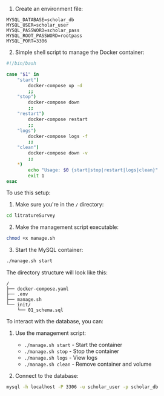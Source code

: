 1. Create an environment file:

```text
MYSQL_DATABASE=scholar_db
MYSQL_USER=scholar_user
MYSQL_PASSWORD=scholar_pass
MYSQL_ROOT_PASSWORD=rootpass
MYSQL_PORT=3306

```

2. Simple shell script to manage the Docker container:

```bash
#!/bin/bash

case "$1" in
    "start")
        docker-compose up -d
        ;;
    "stop")
        docker-compose down
        ;;
    "restart")
        docker-compose restart
        ;;
    "logs")
        docker-compose logs -f
        ;;
    "clean")
        docker-compose down -v
        ;;
    *)
        echo "Usage: $0 {start|stop|restart|logs|clean}"
        exit 1
esac

```

To use this setup:

1. Make sure you're in the `/` directory:

```bash
cd litratureSurvey
```

2. Make the management script executable:

```bash
chmod +x manage.sh
```

3. Start the MySQL container:

```bash
./manage.sh start
```

The directory structure will look like this:

```
/
├── docker-compose.yaml
├── .env
├── manage.sh
└── init/
    └── 01_schema.sql
```

To interact with the database, you can:

1. Use the management script:

   - `./manage.sh start` - Start the container
   - `./manage.sh stop` - Stop the container
   - `./manage.sh logs` - View logs
   - `./manage.sh clean` - Remove container and volume

2. Connect to the database:

```bash
mysql -h localhost -P 3306 -u scholar_user -p scholar_db
```
